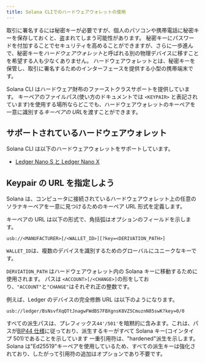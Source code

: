 ```yaml
---
title: Solana CLIでのハードウェアウォレットの使用
---
```


取引に署名するには秘密キーが必要ですが、個人のパソコンや携帯電話に秘密キーを保存しておくと、盗まれてしまう可能性があります。 秘密キーにパスワードを付加することでセキュリティを高めることができますが、さらに一歩進んで、秘密キーを*ハードウェアウォレット*と呼ばれる別の物理デバイスに移すことを希望する人も少なくありません。 ハードウェアウォレットとは、秘密キーを保管し、取引に署名するためのインターフェースを提供する小型の携帯端末です。

Solana CLI はハードウェア財布のファーストクラスサポートを提供しています。 キーペアのファイルパス(使い方のドキュメントでは `<KEYPAIR>` と表記されています)を使用する場所ならどこでも、ハードウェアウォレットのキーペアを一意に識別する*キーペアの URL*を渡すことができます。

## サポートされているハードウェアウォレット

Solana CLI は以下のハードウェアウォレットをサポートしています。

- [Ledger Nano S と Ledger Nano X](hardware-wallets/ledger.md)

## Keypair の URL を指定しよう

Solana は、コンピュータに接続されているハードウェアウォレット上の任意のソラナキーペアを一意に見つけるためのキーペア URL 形式を定義します。

キーペアの URL は以下の形式で、角括弧はオプションのフィールドを示します。

```text
usb://<MANUFACTURER>[/<WALLET_ID>][?key=<DERIVATION_PATH>]
```

`WALLET_ID`は、複数のデバイスを識別するためのグローバルにユニークなキーです。

`DERVIATION_PATH` はハードウェアウォレット内の Solana キーに移動するために使用されます。 パスは `<ACCOUNT>[/<CHANGE>]`の形をしており、`"ACCOUNT"`と`"CHANGE"`はそれぞれ正の整数です。

例えば、Ledger のデバイスの完全修飾 URL は以下のようになります。

```text
usb://ledger/BsNsvfXqQTtJnagwFWdBS7FBXgnsK8VZ5CmuznN85swK?key=0/0
```

すべての派生パスは、プレフィックス`44'/501'`を暗黙的に含みます。これは、パスが[BIP44 仕様](https://github.com/bitcoin/bips/blob/master/bip-0044.mediawiki)に従っており、派生するキーがすべて Solana キー(コインタイプ 501)であることを示しています 一重引用符は、"hardened"派生を示します。 Solana は"Ed25519"キーペアを使用しているため、すべての派生キーは強化されており、したがって引用符の追加はオプションであり不要です。
